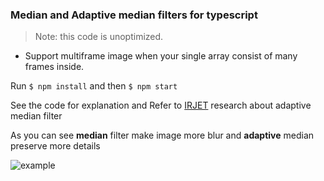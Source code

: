 ### Median and Adaptive median filters for typescript

>Note: this code is unoptimized.

- Support multiframe image when your single array consist of many frames inside.

Run `$ npm install` and then `$ npm start`

See the code for explanation and Refer to [IRJET](https://www.irjet.net/archives/V6/i10/IRJET-V6I10148.pdf) research about adaptive median filter

As you can see **median** filter make image more blur and **adaptive** median preserve more details

![example](https://user-images.githubusercontent.com/58116769/218415956-bfd2ed1b-a904-4551-be7e-4d09b1259b22.jpg)
